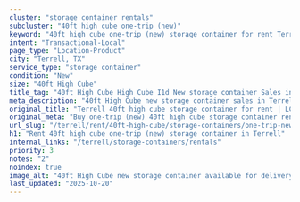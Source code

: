 ```yaml
---
cluster: "storage container rentals"
subcluster: "40ft high cube one-trip (new)"
keyword: "40ft high cube one-trip (new) storage container for rent Terrell, TX"
intent: "Transactional-Local"
page_type: "Location-Product"
city: "Terrell, TX"
service_type: "storage container"
condition: "New"
size: "40ft High Cube"
title_tag: "40ft High Cube High Cube I1d New storage container Sales in Terrell | LC Container"
meta_description: "40ft High Cube new storage container sales in Terrell. High cube containers with extra height. Fast delivery, competitive pricing. Serving storage containers area. Quote ID: 5B7. Call (214) 524-4168 for your free quote today."
original_title: "Terrell 40ft high cube storage container for rent | LC"
original_meta: "Buy one-trip (new) 40ft high cube storage container rent with local delivery in Terrell, TX. LC Container — local Since 2003. Request a fast quote today."
url_slug: "/terrell/rent/40ft-high-cube/storage-containers/one-trip-new"
h1: "Rent 40ft high cube one-trip (new) storage container in Terrell"
internal_links: "/terrell/storage-containers/rentals"
priority: 3
notes: "2"
noindex: true
image_alt: "40ft High Cube new storage container available for delivery in Terrell"
last_updated: "2025-10-20"
---
```


<!-- TODO: Add unique city/inventory copy, images, and internal links here. -->
